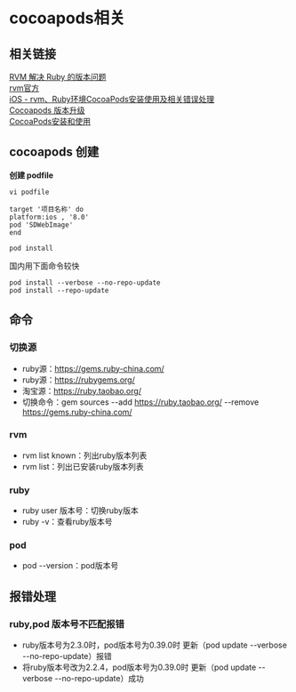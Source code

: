 

# cocoapods相关

## 相关链接
[RVM 解决 Ruby 的版本问题](http://www.cnblogs.com/Ray-liang/p/5012637.html)  
[rvm官方](https://rvm.io/)  
[iOS - rvm、Ruby环境CocoaPods安装使用及相关错误处理](http://www.jianshu.com/p/a7cbae01ad6c)  
[Cocoapods 版本升级](http://www.jianshu.com/p/82a6d6c7b000)  
[CocoaPods安装和使用](https://www.jianshu.com/p/c2f9491485ec)

## cocoapods 创建

**创建 podfile**
```
vi podfile
```

```
target '项目名称' do
platform:ios , '8.0'
pod 'SDWebImage'                 
end
```

```
pod install
```

国内用下面命令较快
```
pod install --verbose --no-repo-update
pod install --repo-update
```


## 命令

### 切换源
* ruby源：https://gems.ruby-china.com/
* ruby源：https://rubygems.org/
* 淘宝源：https://ruby.taobao.org/
* 切换命令：gem sources --add https://ruby.taobao.org/ --remove https://gems.ruby-china.com/

### rvm
* rvm list known：列出ruby版本列表
* rvm list：列出已安装ruby版本列表

### ruby
* ruby user 版本号：切换ruby版本
* ruby -v：查看ruby版本号

### pod
* pod --version：pod版本号

## 报错处理

### ruby,pod 版本号不匹配报错
* ruby版本号为2.3.0时，pod版本号为0.39.0时 更新（pod update --verbose --no-repo-update）报错  
* 将ruby版本号改为2.2.4，pod版本号为0.39.0时 更新（pod update --verbose --no-repo-update）成功

